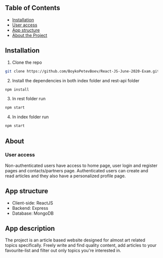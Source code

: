 ## Table of Contents

* [Installation](#installation)
* [User access](#user-access)
* [App structure](#general-structure)
* [About the Project](#app-description)

## Installation

1. Clone the repo
```sh
git clone https://github.com/BoykoPetevBoev/React-JS-June-2020-Exam.git
```
2. Install the dependencies in both index folder and rest-api folder
```sh
npm install
```
3. In rest folder run
```sh
npm start
```
4. In index folder run
```sh
npm start
```

## About

### User access
Non-authenticated users have access to home page, user login and register pages and contacts/partners page.
Authenticated users can create and read articles and they also have a personalized profile page.

## App structure

- Client-side: ReactJS
- Backend: Express
- Database: MongoDB

## App description

The project is an article based website designed for almost art related topics specifically. Freely write and find quality content, add articles to your favourite-list and filter out only topics you're interested in.

